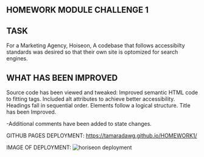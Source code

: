 
## HOMEWORK MODULE CHALLENGE 1

## TASK
For a Marketing Agency, Hoiseon, A codebase that follows accessibilty standards was desired so that their own site is optomized
for search engines. 

## WHAT HAS BEEN IMPROVED
Source code has been viewed and tweaked:
Improved semantic HTML code to fitting tags.
Included alt attributes to achieve better accessibility. 
Headings fall in sequential order. 
Elements follow a logical structure.
Title has been Improved. 

-Additional comments have been added to state changes. 

GITHUB PAGES DEPLOYMENT: https://tamaradawg.github.io/HOMEWORK1/

IMAGE OF DEPLOYMENT:
![horiseon deployment](https://user-images.githubusercontent.com/122523521/222299158-13891666-7ae1-412a-a947-1a77596fb022.png)

